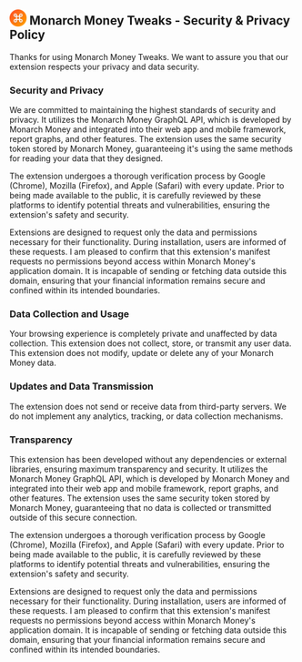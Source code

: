 ##  <img src="/images/mt_icon128.png" style="margin-bottom:-3px; width:30px; height:30px;"/> Monarch Money Tweaks - Security & Privacy Policy 

Thanks for using Monarch Money Tweaks. We want to assure you that our extension respects your privacy and data security.

### Security and Privacy

We are committed to maintaining the highest standards of security and privacy. It utilizes the Monarch Money GraphQL API, which is developed by Monarch Money and integrated into their web app and mobile framework, report graphs, and other features. The extension uses the same security token stored by Monarch Money, guaranteeing it's using the same methods for reading your data that they designed.  

The extension undergoes a thorough verification process by Google (Chrome), Mozilla (Firefox), and Apple (Safari) with every update. Prior to being made available to the public, it is carefully reviewed by these platforms to identify potential threats and vulnerabilities, ensuring the extension's safety and security.

Extensions are designed to request only the data and permissions necessary for their functionality. During installation, users are informed of these requests. I am pleased to confirm that this extension's manifest requests no permissions beyond access within Monarch Money's application domain. It is incapable of sending or fetching data outside this domain, ensuring that your financial information remains secure and confined within its intended boundaries.

    
### Data Collection and Usage

Your browsing experience is completely private and unaffected by data collection. This extension does not collect, store, or transmit any user data. This extension does not modify, update or delete any of your Monarch Money data.

### Updates and Data Transmission

The extension does not send or receive data from third-party servers.  We do not implement any analytics, tracking, or data collection mechanisms.

### Transparency

This extension has been developed without any dependencies or external libraries, ensuring maximum transparency and security. It utilizes the Monarch Money GraphQL API, which is developed by Monarch Money and integrated into their web app and mobile framework, report graphs, and other features. The extension uses the same security token stored by Monarch Money, guaranteeing that no data is collected or transmitted outside of this secure connection.

The extension undergoes a thorough verification process by Google (Chrome), Mozilla (Firefox), and Apple (Safari) with every update. Prior to being made available to the public, it is carefully reviewed by these platforms to identify potential threats and vulnerabilities, ensuring the extension's safety and security.

Extensions are designed to request only the data and permissions necessary for their functionality. During installation, users are informed of these requests. I am pleased to confirm that this extension's manifest requests no permissions beyond access within Monarch Money's application domain. It is incapable of sending or fetching data outside this domain, ensuring that your financial information remains secure and confined within its intended boundaries.
